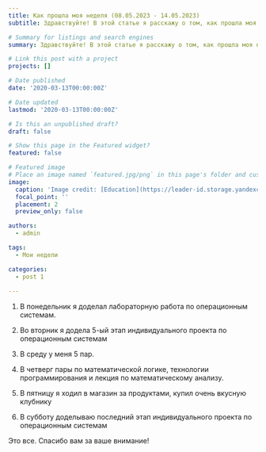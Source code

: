 ```yaml
---
title: Как прошла моя неделя (08.05.2023 - 14.05.2023)
subtitle: Здравствуйте! В этой статье я расскажу о том, как прошла моя неделя.

# Summary for listings and search engines
summary: Здравствуйте! В этой статье я расскажу о том, как прошла моя неделя.

# Link this post with a project
projects: []

# Date published
date: '2020-03-13T00:00:00Z'

# Date updated
lastmod: '2020-03-13T00:00:00Z'

# Is this an unpublished draft?
draft: false

# Show this page in the Featured widget?
featured: false

# Featured image
# Place an image named `featured.jpg/png` in this page's folder and customize its options here.
image:
  caption: 'Image credit: [Education](https://leader-id.storage.yandexcloud.net/upload/3077661/cb3860f7-05a7-4012-9020-574087a10e3f.jpg)'
  focal_point: ''
  placement: 2
  preview_only: false

authors:
  - admin

tags:
  - Мои недели

categories:
  - post 1
  
---
```


1. В понедельник я доделал лабораторную работа по операционным системам.

2. Во вторник я додела 5-ый этап индивидуального проекта по операционным системам

3. В среду у меня 5 пар. 

4. В четверг пары по математической логике, технологии программирования и лекция по математическому анализу.

5. В пятницу я ходил в магазин за продуктами, купил очень вкусную клубнику

6. В субботу доделываю последний этап индивидуального проекта по операционным системам

Это все. Спасибо вам за ваше внимание!
